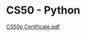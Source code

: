 # CS50 - Python

[CS50p Certificate.pdf](https://github.com/user-attachments/files/18052217/CS50p.Certificate.pdf)
